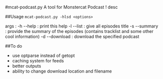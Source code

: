 #mcat-podcast.py A tool for Monstercat Podcast !
desc

##Usage
```mcat-podcast.py -hlsd <options>```

args :
    -h --help : print this help
    -l --list : give all episodes title
    -s --summary : provide the summary of the episodes (contains tracklist and some other cool information)
    -d --download : download the specified podcast

##To do
* use optparse instead of getopt
* caching system for feeds
* better outputs
* ability to change download location and filename

